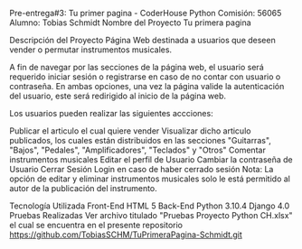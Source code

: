 Pre-entrega#3: Tu primer pagina - CoderHouse Python
Comisión: 56065
Alumno: Tobias Schmidt
Nombre del Proyecto
Tu primera pagina


Descripción del Proyecto
Página Web destinada a usuarios que deseen vender o permutar instrumentos musicales.

A fin de navegar por las secciones de la página web, el usuario será requerido iniciar sesión o registrarse en caso de no contar con usuario o contraseña. En ambas opciones, una vez la página valide la autenticación del usuario, este será redirigido al inicio de la página web.

Los usuarios pueden realizar las siguientes accciones:

Publicar el articulo el cual quiere vender
Visualizar dicho articulo publicados, los cuales están distribuidos en las secciones "Guitarras", "Bajos", "Pedales", "Amplificadores", "Teclados" y "Otros"
Comentar instrumentos musicales
Editar el perfil de Usuario
Cambiar la contraseña de Usuario
Cerrar Sesión
Login en caso de haber cerrado sesión
Nota: La opción de editar y eliminar instrumentos musicales solo le está permitido al autor de la publicación del instrumento.

Tecnología Utilizada
Front-End
HTML 5
Back-End
Python 3.10.4
Django 4.0
Pruebas Realizadas
Ver archivo titulado "Pruebas Proyecto Python CH.xlsx" el cual se encuentra en el presente repositorio https://github.com/TobiasSCHM/TuPrimeraPagina-Schmidt.git

